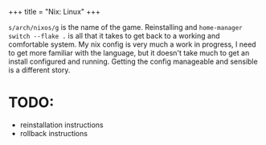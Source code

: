 +++
title = "Nix: Linux"
+++

`s/arch/nixos/g` is the name of the game. Reinstalling and `home-manager switch --flake .` is all that it takes to get back to a working
and comfortable system. My nix config is very much a work in progress, I need to get more familiar with the language, but it doesn't take
much to get an install configured and running. Getting the config manageable and sensible is a different story.

# TODO:
- reinstallation instructions
- rollback instructions
